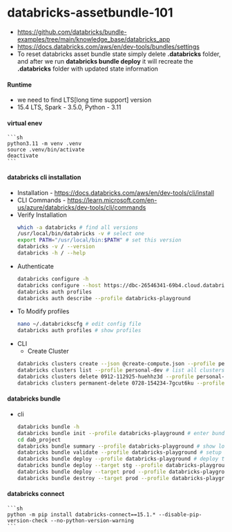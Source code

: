 # databricks-assetbundle-101
- https://github.com/databricks/bundle-examples/tree/main/knowledge_base/databricks_app
- https://docs.databricks.com/aws/en/dev-tools/bundles/settings
- To reset databricks asset bundle state simply delete __.databricks__ folder, and after we run __databricks bundle deploy__ it will recreate the __.databricks__ folder with updated state information

#### Runtime
- we need to find LTS[long time support] version
- 15.4 LTS, Spark - 3.5.0, Python - 3.11

#### virtual enev
    ```sh
    python3.11 -m venv .venv
    source .venv/bin/activate
    deactivate
    ```

#### databricks cli installation
- Installation - https://docs.databricks.com/aws/en/dev-tools/cli/install 
- CLI Commands - https://learn.microsoft.com/en-us/azure/databricks/dev-tools/cli/commands
- Verify Installation
    ```sh
    which -a databricks # find all versions
    /usr/local/bin/databricks -v # select one
    export PATH="/usr/local/bin:$PATH" # set this version
    databricks -v / --version
    databricks -h / --help
    ```
- Authenticate
    ```sh
    databricks configure -h
    databricks configure --host https://dbc-26546341-69b4.cloud.databricks.com/ --profile databricks-playground
    databricks auth profiles
    databricks auth describe --profile databricks-playground
    ```
- To Modify profiles
    ```sh
    nano ~/.databrickscfg # edit config file
    databricks auth profiles # show profiles
    ```
- CLI 
    - Create Cluster
    ```sh
    databricks clusters create --json @create-compute.json --profile personal-dev
    databricks clusters list --profile personal-dev # list all clusters
    databricks clusters delete 0912-112925-huehhz3d --profile personal-dev # show on UI as terminated cluster
    databricks clusters permanent-delete 0728-154234-7gcut6ku --profile eurostar-dev # delete from UI
    ```

#### databricks bundle
- cli 
    ```sh
    databricks bundle -h
    databricks bundle init --profile databricks-playground # enter bundle name lets say dab_project
    cd dab_project
    databricks bundle summary --profile databricks-playground # show location where bundle will be deployed
    databricks bundle validate --profile databricks-playground # setup bundle .toml file
    databricks bundle deploy --profile databricks-playground # deploy the bundle
    databricks bundle deploy --target stg --profile databricks-playground # deploy to specific enev, based on databricks.yml
    databricks bundle deploy --target prod --profile databricks-playground
    databricks bundle destroy --target prod --profile databricks-playground # delete all resources, jobs, etc..
    ```

#### databricks connect
    ```sh
    python -m pip install databricks-connect==15.1.* --disable-pip-version-check --no-python-version-warning
    ```

